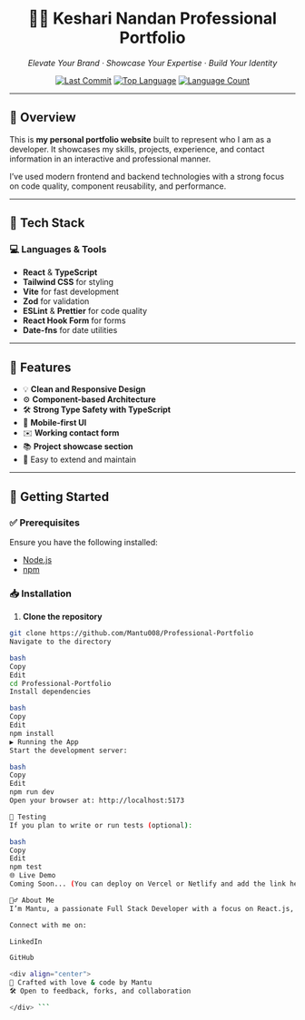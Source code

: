 <div align="center">

# 👨‍💻 Keshari Nandan Professional Portfolio  
_Elevate Your Brand · Showcase Your Expertise · Build Your Identity_

[![Last Commit](https://img.shields.io/github/last-commit/Mantu008/Professional-Portfolio?style=flat&logo=git&logoColor=white&color=0080ff)](https://github.com/Mantu008/Professional-Portfolio)
[![Top Language](https://img.shields.io/github/languages/top/Mantu008/Professional-Portfolio?style=flat&color=0080ff)](https://github.com/Mantu008/Professional-Portfolio)
[![Language Count](https://img.shields.io/github/languages/count/Mantu008/Professional-Portfolio?style=flat&color=0080ff)](https://github.com/Mantu008/Professional-Portfolio)

</div>

---

## 📝 Overview

This is **my personal portfolio website** built to represent who I am as a developer. It showcases my skills, projects, experience, and contact information in an interactive and professional manner.

I’ve used modern frontend and backend technologies with a strong focus on code quality, component reusability, and performance.

---

## 🔧 Tech Stack

### 💻 Languages & Tools

- **React** & **TypeScript**
- **Tailwind CSS** for styling
- **Vite** for fast development
- **Zod** for validation
- **ESLint** & **Prettier** for code quality
- **React Hook Form** for forms
- **Date-fns** for date utilities

---

## 📂 Features

- 💡 **Clean and Responsive Design**
- ⚙️ **Component-based Architecture**
- 🛠️ **Strong Type Safety with TypeScript**
- 📲 **Mobile-first UI**
- ✉️ **Working contact form**
- 📚 **Project showcase section**
- 🧪 Easy to extend and maintain

---

## 🚀 Getting Started

### ✅ Prerequisites

Ensure you have the following installed:

- [Node.js](https://nodejs.org/)
- [npm](https://www.npmjs.com/)

### 📥 Installation

1. **Clone the repository**

```bash
git clone https://github.com/Mantu008/Professional-Portfolio
Navigate to the directory

bash
Copy
Edit
cd Professional-Portfolio
Install dependencies

bash
Copy
Edit
npm install
▶️ Running the App
Start the development server:

bash
Copy
Edit
npm run dev
Open your browser at: http://localhost:5173

🧪 Testing
If you plan to write or run tests (optional):

bash
Copy
Edit
npm test
🌐 Live Demo
Coming Soon... (You can deploy on Vercel or Netlify and add the link here.)

🙋‍♂️ About Me
I’m Mantu, a passionate Full Stack Developer with a focus on React.js, Next.js, Node.js, and MongoDB. I enjoy building scalable applications and solving real-world problems with code.

Connect with me on:

LinkedIn

GitHub

<div align="center">
📌 Crafted with love & code by Mantu
🛠️ Open to feedback, forks, and collaboration

</div> ```
